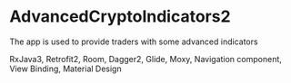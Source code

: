 # AdvancedCryptoIndicators2
The app is used to provide traders with some advanced indicators

RxJava3, Retrofit2, Room, Dagger2, Glide, Moxy, Navigation component, View Binding, Material Design
